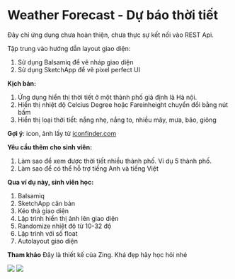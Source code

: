 # Weather Forecast - Dự báo thời tiết

Đây chỉ ứng dụng chưa hoàn thiện, chưa thực sự kết nối vào REST Api.

Tập trung vào hướng dẫn layout giao diện:
1. Sử dụng Balsamiq để vẽ nháp giao diện
2. Sử dụng SketchApp để vẽ pixel perfect UI

**Kịch bản:**
1. Ứng dụng hiển thị thời tiết ở một thành phố giả định là Hà nội.
2. Hiển thị nhiệt độ Celcius Degree hoặc Fareinheight chuyển đổi bằng nút bấm
3. Hiển thị loại thời tiết: nắng nhẹ, nắng to, nhiều mây, mưa, bão, giông

**Gợi ý**: icon, ảnh lấy từ [iconfinder.com](https://www.iconfinder.com/)

**Yêu cầu thêm cho sinh viên:**
1. Làm sao để xem được thời tiết nhiều thành phố. Ví dụ 5 thành phố.
2. Làm sao để có thể hỗ trợ tiếng Anh và tiếng Việt

**Qua ví dụ này, sinh viên học:**
1. Balsamiq
2. SketchApp căn bản
3. Kéo thả giao diện
4. Lập trình hiển thị ảnh lên giao diện
5. Randomize nhiệt độ từ 10-32 độ
6. Lập trình với số float
7. Autolayout giao diện

**Tham khảo**
Đây là thiết kế của Zing. Khá đẹp hãy học hỏi nhé

![](https://znews-photo-td.zadn.vn/w1024/Uploaded/ycgvpvpc/2018_09_10/11_b.jpg)
![](https://znews-photo-td.zadn.vn/w1024/Uploaded/ycgvpvpc/2018_09_10/11_c.JPG)